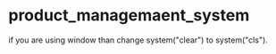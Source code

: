 # product_managemaent_system

if you are using window than change system("clear") to system("cls").

